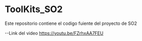 # ToolKits_SO2
Este repositorio contiene el codigo fuiente del proyecto de SO2

--Link del video
https://youtu.be/FZrhxAA7FEU
